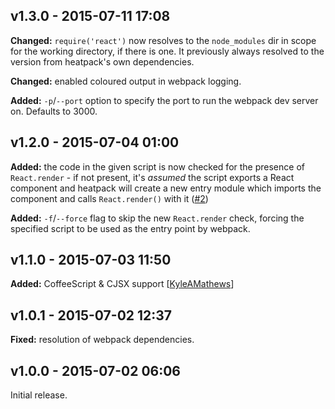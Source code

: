 ## v1.3.0 - 2015-07-11 17:08

**Changed:** `require('react')` now resolves to the `node_modules` dir in scope for the working directory, if there is one. It previously always resolved to the version from heatpack's own dependencies.

**Changed:** enabled coloured output in webpack logging.

**Added:** `-p`/`--port` option to specify the port to run the webpack dev server on. Defaults to 3000.

## v1.2.0 - 2015-07-04 01:00

**Added:** the code in the given script is now checked for the presence of `React.render` - if not present, it's _assumed_ the script exports a React component and heatpack will create a new entry module which imports the component and calls `React.render()` with it ([#2](https://github.com/insin/react-heatpack/issues/2))

**Added:** `-f`/`--force` flag to skip the new `React.render` check, forcing the specified script to be used as the entry point by webpack.

## v1.1.0 - 2015-07-03 11:50

**Added:** CoffeeScript & CJSX support [[KyleAMathews](https://github.com/KyleAMathews)]

## v1.0.1 - 2015-07-02 12:37

**Fixed:** resolution of webpack dependencies.

## v1.0.0 - 2015-07-02 06:06

Initial release.

